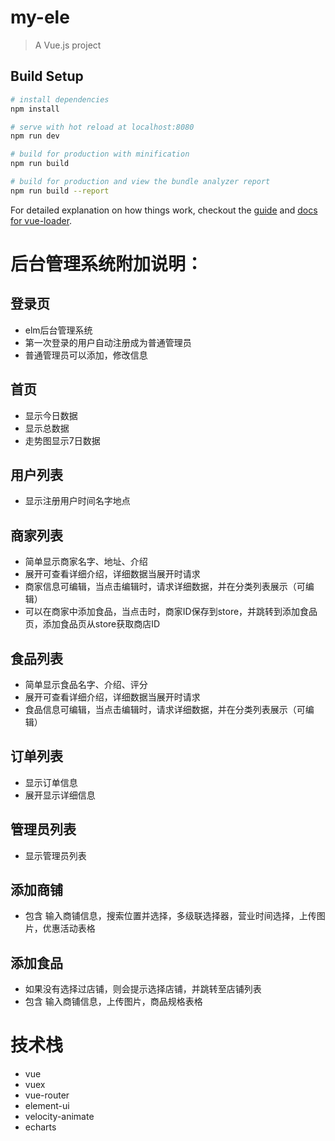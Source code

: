 # my-ele

> A Vue.js project

## Build Setup

``` bash
# install dependencies
npm install

# serve with hot reload at localhost:8080
npm run dev

# build for production with minification
npm run build

# build for production and view the bundle analyzer report
npm run build --report
```

For detailed explanation on how things work, checkout the [guide](http://vuejs-templates.github.io/webpack/) and [docs for vue-loader](http://vuejs.github.io/vue-loader).

# 后台管理系统附加说明：

## 登录页
- elm后台管理系统
- 第一次登录的用户自动注册成为普通管理员
- 普通管理员可以添加，修改信息

## 首页
- 显示今日数据
- 显示总数据
- 走势图显示7日数据

## 用户列表
- 显示注册用户时间名字地点

## 商家列表
- 简单显示商家名字、地址、介绍
- 展开可查看详细介绍，详细数据当展开时请求
- 商家信息可编辑，当点击编辑时，请求详细数据，并在分类列表展示（可编辑）
- 可以在商家中添加食品，当点击时，商家ID保存到store，并跳转到添加食品页，添加食品页从store获取商店ID

## 食品列表
- 简单显示食品名字、介绍、评分
- 展开可查看详细介绍，详细数据当展开时请求
- 食品信息可编辑，当点击编辑时，请求详细数据，并在分类列表展示（可编辑）

## 订单列表
- 显示订单信息
- 展开显示详细信息

## 管理员列表
- 显示管理员列表

## 添加商铺</h3>
- 包含 输入商铺信息，搜索位置并选择，多级联选择器，营业时间选择，上传图片，优惠活动表格

## 添加食品</h3>
- 如果没有选择过店铺，则会提示选择店铺，并跳转至店铺列表
- 包含 输入商铺信息，上传图片，商品规格表格

# 技术栈</h2>
- vue</span>
- vuex</span>
- vue-router
- element-ui
- velocity-animate
- echarts
